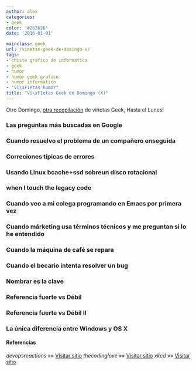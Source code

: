 ```yaml
---
author: alex
categories:
- geek
color: '#262626'
date: '2016-01-01'

mainclass: geek
url: /vinetas-geek-de-domingo-x/
tags:
- chiste grafico de informatica
- geek
- humor
- humor geek grafico
- humor informatico
- "vi\xF1etas humor"
title: "Vi\xF1etas Geek de Domingo (X)"
---
```


Otro Domingo, [otra recopilación][1] de viñetas Geek, Hasta el Lunes!


<!--more--><!--ad-->

### Las preguntas más buscadas en Google

[<amp-img on="tap:lightbox1" role="button" tabindex="0" layout="responsive" src="/img/2013/08/questions.png" alt="Las preguntas más buscadas en Google" class="size-full wp-image-1876" width="740px" height="555px" />][2]

### Cuando resuelvo el problema de un compañero enseguida

[<amp-img on="tap:lightbox1" role="button" tabindex="0" layout="responsive" src="/img/2013/08/when-I-quickly-solve-a-colleagues-bug.gif" alt="Cuando resuelvo el problema de un compañero enseguida" class="size-full wp-image-1888" width="364px" height="334px" />][3]

### Correciones típicas de errores

[<amp-img on="tap:lightbox1" role="button" tabindex="0" layout="responsive" src="/img/2013/08/Typical-bug-fixing.gif" alt="Correciones típicas de errores" class="size-full wp-image-1887" width="240px" height="180px" />][4]

### Usando Linux bcache+ssd sobreun disco rotacional

[<amp-img on="tap:lightbox1" role="button" tabindex="0" layout="responsive" src="/img/2013/08/Using-Linuxs-bcache+ssd-on-top-of-rotational-disks.gif" alt="Usando Linux bcache+ssd sobreun disco rotacional" class="size-full wp-image-1886" width="310px" height="175px" />][5]

### when I touch the legacy code

[<amp-img on="tap:lightbox1" role="button" tabindex="0" layout="responsive" src="/img/2013/08/when-I-touch-the-legacy-code.gif" alt="when I touch the legacy code" class="size-full wp-image-1885" width="375px" height="286px" />][6]

### Cuando veo a mi colega programando en Emacs por primera vez

[<amp-img on="tap:lightbox1" role="button" tabindex="0" layout="responsive" src="/img/2013/08/when-I-watch-my-collegue-coding-for-the-first-time-on-emacs.gif" alt="Cuando veo a mi colega programando en Emacs por primera vez" class="size-full wp-image-1884" width="332px" height="186px" />][7]

### Cuando márketing usa términos técnicos y me preguntan si lo he entendido

[<amp-img on="tap:lightbox1" role="button" tabindex="0" layout="responsive" src="/img/2013/08/when-marketing-uses-technical-terms-and-asks-if-I-understood.gif" alt="Cuando márketing usa términos técnicos y me preguntan si lo he entendido" class="size-full wp-image-1883" width="450px" height="260px" />][8]

### Cuando la máquina de café se repara

[<amp-img on="tap:lightbox1" role="button" tabindex="0" layout="responsive" src="/img/2013/08/when-the-coffee-machine-is-repaired.gif" alt="Cuando la máquina de café se repara" class="size-full wp-image-1882" width="250px" height="186px" />][9]

### Cuando el becario intenta resolver un bug

[<amp-img on="tap:lightbox1" role="button" tabindex="0" layout="responsive" src="/img/2013/08/when-the-intern-tries-to-fix-a-bug.gif" alt="Cuando el becario intenta resolver un bug " class="size-full wp-image-1881" width="282px" height="189px" />][10]

### Nombrar es la clave

[<amp-img on="tap:lightbox1" role="button" tabindex="0" layout="responsive" src="/img/2013/08/Naming-is-key.jpg" alt="Nombrar es la clave" class="size-full wp-image-1880" width="500px" height="708px" />][11]

### Referencia fuerte vs Débil

[<amp-img on="tap:lightbox1" role="button" tabindex="0" layout="responsive" src="/img/2013/08/Strong-vs.-Weak-References1.jpg" alt="Referencia fuerte vs Débil" class="size-full wp-image-1879" width="500px" height="708px" />][12]

### Referencia fuerte vs Débil II

[<amp-img on="tap:lightbox1" role="button" tabindex="0" layout="responsive" src="/img/2013/08/Strong-vs.-Weak-References2.jpg" alt="Referencia fuerte vs Débil" class="size-full wp-image-1878" width="750px" height="1061px" />][13]

### La única diferencia entre Windows y OS X

[<amp-img on="tap:lightbox1" role="button" tabindex="0" layout="responsive" src="/img/2013/08/The-one-and-only-difference-between-OS-X-and-Windows2.jpg" alt="La única diferencia entre Windows y OS X" class="size-full wp-image-1877" width="500px" height="531px" />][14]

#### Referencias

*devopsreactions* »» <a href="http://devopsreactions.tumblr.com/" target="_blank">Visitar sitio</a>
*thecodinglove* »» <a href="http://thecodinglove.com" target="_blank">Visitar sitio</a>
*xkcd* »» <a href="http://xkcd.com" target="_blank">Visitar sitio</a>



 [1]: https://elbauldelprogramador.com/ "Viñetas Geek de Domingo"
 [2]: https://elbauldelprogramador.com/img/2013/08/questions.png
 [3]: https://elbauldelprogramador.com/img/2013/08/when-I-quickly-solve-a-colleagues-bug.gif
 [4]: https://elbauldelprogramador.com/img/2013/08/Typical-bug-fixing.gif
 [5]: https://elbauldelprogramador.com/img/2013/08/Using-Linuxs-bcache+ssd-on-top-of-rotational-disks.gif
 [6]: https://elbauldelprogramador.com/img/2013/08/when-I-touch-the-legacy-code.gif
 [7]: https://elbauldelprogramador.com/img/2013/08/when-I-watch-my-collegue-coding-for-the-first-time-on-emacs.gif
 [8]: https://elbauldelprogramador.com/img/2013/08/when-marketing-uses-technical-terms-and-asks-if-I-understood.gif
 [9]: https://elbauldelprogramador.com/img/2013/08/when-the-coffee-machine-is-repaired.gif
 [10]: https://elbauldelprogramador.com/img/2013/08/when-the-intern-tries-to-fix-a-bug.gif
 [11]: https://elbauldelprogramador.com/img/2013/08/Naming-is-key.jpg
 [12]: https://elbauldelprogramador.com/img/2013/08/Strong-vs.-Weak-References1.jpg
 [13]: https://elbauldelprogramador.com/img/2013/08/Strong-vs.-Weak-References2.jpg
 [14]: https://elbauldelprogramador.com/img/2013/08/The-one-and-only-difference-between-OS-X-and-Windows2.jpg
